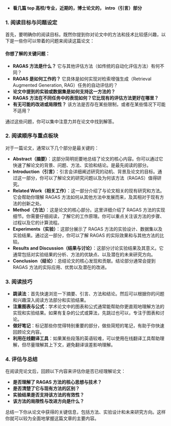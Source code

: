 - **看几篇 top 高校/专业，近期的，博士论文的， intro（引言）部分**
### 1. 阅读目标与问题设定

首先，要明确你的阅读目标。既然你提到你对论文中的方法和技术比较感兴趣，以下是一些你可以带着的问题来阅读这篇论文：

#### 你想了解的关键问题：

- **RAGAS 方法是什么？** 它与其他评估方法（如传统的自动化评估方法）有何不同？
- **RAGAS 是如何工作的？** 它具体是如何实现对检索增强生成（Retrieval Augmented Generation, RAG）任务的自动评估的？
- **论文中提到的实验或数据集是如何支持这一方法的？**
- **RAGAS 方法在不同任务中的表现如何？它比现有的评估方法更好在哪里？**
- **有无可能的改进或局限性？** 该方法是否存在某些限制，或者在某些情况下可能不适用？

通过这些问题，你可以集中注意力并在论文中找到解答。
### 2. 阅读顺序与重点板块

对于一篇论文，通常以下几个部分是最关键的：

- **Abstract（摘要）**：这部分简明扼要地总结了论文的核心内容。你可以通过它快速了解论文的背景、问题、方法、实验和结论。是最先阅读的部分。
- **Introduction（引言）**：引言会详细阐述研究的动机、背景及论文的目标。通过这一部分，你可以了解论文的研究问题以及为何该方法（RAGAS）值得研究。
- **Related Work（相关工作）**：这一部分介绍了与论文相关的现有研究和方法。它会帮助你理解 RAGAS 方法如何从其他方法中发展而来，及其相对于现有方法的创新之处。
- **Method（方法）**：这是论文的核心部分。这里详细介绍了 RAGAS 方法的实现细节。你需要仔细阅读，了解它的工作原理。你可以重点关注该方法的步骤、过程以及它的计算流程。
- **Experiments（实验）**：这部分展示了 RAGAS 方法的实验设计、数据集以及实验结果。通过这一部分，你可以了解 RAGAS 的实际效果和与其他方法的比较。
- **Results and Discussion（结果与讨论）**：这部分讨论实验结果及其意义。它通常包括对实验结果的分析、方法的优缺点、以及潜在的未来研究方向。
- **Conclusion（结论）**：总结论文的核心发现和贡献。结论部分通常会提到 RAGAS 方法的实际应用、优势以及潜在的改进。

### 3. 阅读技巧

- **跳读法**：首先快速浏览一下摘要、引言、方法和结论。然后可以根据你的问题和兴趣深入阅读方法部分和实验结果。
- **注重图表与公式**：学术论文中的图表和公式通常能帮助你更直观地理解方法的实现和实验结果。如果有复杂的公式或算法，先跳过也可以，专注于图表和讨论。
- **做好笔记**：标记那些你觉得特别重要的部分，做些简短的笔记，有助于你快速回顾论文内容。
- **利用在线翻译工具**：如果某些段落的英语较难，可以使用在线翻译工具帮助理解，但尽量理解其上下文，避免翻译误差影响理解。

### 4. 评估与总结

在阅读完论文后，回顾以下内容来评估你是否已经理解论文：

- **是否理解了 RAGAS 方法的核心思想与技术？**
- **是否清楚了它与现有方法的区别？**
- **实验结果是否支持该方法的有效性？**
- **该方法的局限性与改进方向是什么？**

总结一下你从论文中获得的关键信息，包括方法、实验设计和未来研究方向。这样你就可以较为全面地掌握这篇文章的主要内容。